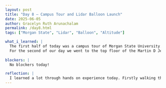 ```yaml
---
layout: post
title: "Day 8 – Campus Tour and Lidar Balloon Launch"
date: 2025-06-05
author: Gracelyn Ruth Arunachalam
permalink: /day8.html
tags: ["Morgan State", "Lidar", "Balloon", "Altitude"]

what_i_learned: |
  The first half of today was a campus tour of Morgan State University. Our program coordinator walked us through all the buildings on campus and showed us the main CEAMLS Lab. The tour was very informative and I got to see all the dining halls and facilities at Morgan State. Upon the completion of our tour, we had a short group session about our weekly deliverables, through this session I learned that we need our video to be short, concise and informative. 
  For the second of our day we went to the top floor of the Martin D Jenkins Building, and launched a helium air balloon that was connected to a styrofoam cup that had a chip with all the different sensors to measure the temperature, humidity and pressure at different altitudes. During this session, I was intrigued by the fact that there are only a few of these ground Lidar stations at which balloons are launched to measure data every thursay at 2pm. 
 
blockers: |
  No blockers today!

reflection: |
  I learned a lot through hands on experience today. Firstly walking through the campus was a great way to meet new people who were in other project teams. Launching the balloon and looking at live data from the sensors on the balloon was a great way to understand how data is retrieved from ground stations all over the US.
---
```

